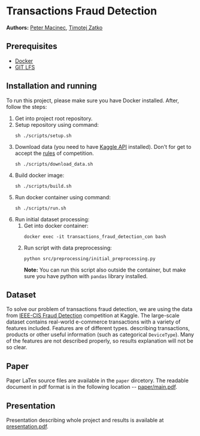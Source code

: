 # Transactions Fraud Detection

**Authors:** [Peter Macinec](https://github.com/pmacinec), [Timotej Zatko](https://github.com/timzatko)

## Prerequisites

- [Docker](https://www.docker.com/)
- [GIT LFS](https://git-lfs.github.com/)

## Installation and running

To run this project, please make sure you have Docker installed. After, follow the steps:
1. Get into project root repository.
1. Setup repository using command:
    ```
    sh ./scripts/setup.sh
    ```
1. Download data (you need to have [Kaggle API](https://github.com/Kaggle/kaggle-api) installed). Don't for get to accept the [rules](https://www.kaggle.com/c/ieee-fraud-detection/rules) of competition.
    ```
    sh ./scripts/download_data.sh
    ```
1. Build docker image:
    ```
    sh ./scripts/build.sh
    ```
1. Run docker container using command: 
    ```
    sh ./scripts/run.sh
    ```
1. Run initial dataset processing:
    1. Get into docker container:
        ```
        docker exec -it transactions_fraud_detection_con bash    
        ```
   1. Run script with data preprocessing:
        ```
        python src/preprocessing/initial_preprocessing.py
        ``` 
        **Note:** You can run this script also outside the container, but make sure you have python with `pandas` library installed. 

## Dataset

To solve our problem of transactions fraud detection, we are using the data from [IEEE-CIS Fraud Detection](https://www.kaggle.com/c/ieee-fraud-detection/overview) competition at Kaggle. The large-scale dataset contains real-world e-commerce transactions with a variety of features included. Features are of different types. describing transactions, products or other useful information (such as categorical `DeviceType`). Many of the features are not described properly, so results explanation will not be so clear.


## Paper

Paper LaTex source files are available in the `paper` dircetory. The readable document in pdf format is in the following location -- [paper/main.pdf](./paper/main.pdf).

## Presentation

Presentation describing whole project and results is available at [presentation.pdf](./presentation.pdf).

